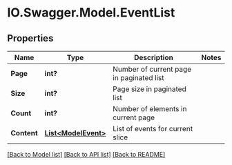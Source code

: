 # IO.Swagger.Model.EventList
## Properties

Name | Type | Description | Notes
------------ | ------------- | ------------- | -------------
**Page** | **int?** | Number of current page in paginated list | 
**Size** | **int?** | Page size in paginated list | 
**Count** | **int?** | Number of elements in current page | 
**Content** | [**List&lt;ModelEvent&gt;**](ModelEvent.md) | List of events for current slice | 

[[Back to Model list]](../README.md#documentation-for-models) [[Back to API list]](../README.md#documentation-for-api-endpoints) [[Back to README]](../README.md)

